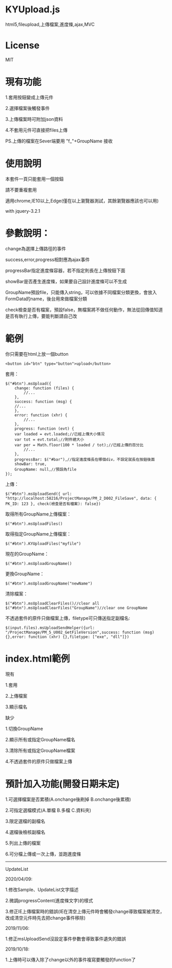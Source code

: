 # KYUpload.js
html5,fileupload,上傳檔案,進度條,ajax,MVC

# License
MIT

# 現有功能
1.套用按鈕變成上傳元件

2.選擇檔案後觸發事件

3.上傳檔案時可附加json資料

4.不套用元件可直接把files上傳

PS.上傳的檔案在Sever端要用 "f_"+GroupName 接收

# 使用說明
本套件一頁只能套用一個按鈕

請不要重複套用

適用chrome,IE10以上,Edge(僅在以上瀏覽器測試，其餘瀏覽器應該也可以用)

with jquery-3.2.1

# 參數說明：
change為選擇上傳路徑的事件

success,error,progress相對應為ajax事件

progressBar指定進度條容器，若不指定則長在上傳按鈕下面

showBar是否產生進度條，如果要自己設計進度條可以不生成

GroupName預設file，只能傳入string，可以依據不同檔案分類更換，會放入FormData的name，後台用來做檔案分類

check檢查是否有檔案，預設false，無檔案將不做任何動作，無法從回傳值知道是否有執行上傳，要能判斷請自己改

# 範例
你只需要在html上放一個button

    <button id="btn" type="button">upload</button>

套用：
    
    $("#btn").msUpload({
    	change: function (files) {
    		//...
    	},
    	success: function (msg) {
		//...
    	},
    	error: function (xhr) {
    		//...
    	},
    	progress: function (evt) {
		var loaded = evt.loaded;//已經上傳大小情况 
		var tot = evt.total;//附件總大小 
		var per = Math.floor(100 * loaded / tot);//已經上傳的百分比  
    		//...
    	},
    	progressBar: $("#bar"),//指定進度條長在哪個div，不設定就長在按鈕後面
    	showBar: true,
    	GroupName: null,//預設為file
    });
    
上傳：

	$("#btn").msUploadSend({ url: "http://localhost:58216/ProjectManage/PM_2_D002_FileSave", data: { PK_ID: 123 }, check(檢查是否有檔案): false})
	
取得所有GroupName上傳檔案：

	$("#btn").msUploadFiles()
	
取得指定GroupName上傳檔案：

	$("#btn").KYUploadFiles("myfile")

現在的GroupName：

	$("#btn").msUploadGroupName()

更換GroupName：

	$("#btn").msUploadGroupName("newName")

清除檔案：

	$("#btn").msUploadClearFiles()//clear all
	$("#btn").msUploadClearFiles("GroupName")//clear one GroupName

不透過套件的原件只做檔案上傳，filetype可只傳送指定副檔名:

	$(input.files).msUploadSendHelper({url: "/ProjectManage/PM_5_U002_GetFileVersion",success: function (msg) {},error: function (xhr) {},filetype: ["exe", "dll"]})

# index.html範例
現有

1.套用

2.上傳檔案

3.顯示檔名

缺少

1.切換GroupName

2.顯示所有或指定GroupName檔名

3.清除所有或指定GroupName檔案

4.不透過套件的原件只做檔案上傳

# 預計加入功能(開發日期未定)
1.可選擇檔案是否累積(A.onchange後刷掉 B.onchange後累積)

2.可指定選檔模式(A.單檔 B.多檔 C.資料夾)

3.限定選檔的副檔名

4.選檔後檢核副檔名

5.列出上傳的檔案

6.可分檔上傳或一次上傳，並跑進度條


------------------------------------------------------------------------------------------------
UpdateList

2020/04/09:

1.修改Sample、UpdateList文字描述

2.微調progressContent(進度條文字)的樣式

3.修正IE上傳檔案時的錯誤(IE在清空上傳元件時會觸發change導致檔案被清空，改成清空元件時先去把change事件移除)

2019/11/06:

1.修正msUploadSend沒設定事件參數會導致事件遺失的錯誤

2019/10/18:

1.上傳時可以傳入除了change以外的事件複寫要觸發的function了
